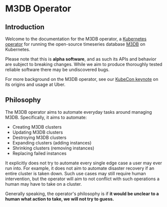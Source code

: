 # M3DB Operator

## Introduction

Welcome to the documentation for the M3DB operator, a [Kubernetes operator][operators] for running the open-source
timeseries database [M3DB][m3db] on Kubernetes.

Please note that this is **alpha software**, and as such its APIs and behavior are subject to breaking changes. While we
aim to produce thoroughly tested reliable software there may be undiscovered bugs.

For more background on the M3DB operator, see our [KubeCon keynote][keynote] on its origins and usage at Uber.

## Philosophy

The M3DB operator aims to automate everyday tasks around managing M3DB. Specifically, it aims to automate:

- Creating M3DB clusters
- Updating M3DB clusters
- Destroying M3DB clusters
- Expanding clusters (adding instances)
- Shrinking clusters (removing instances)
- Replacing failed instances

It explicitly does not try to automate every single edge case a user may ever run into. For example, it does not aim to
automate disaster recovery if an entire cluster is taken down. Such use cases may still require human intervention, but
the operator will aim to not conflict with such operations a human may have to take on a cluster.

Generally speaking, the operator's philosophy is if **it would be unclear to a human what action to take, we will not
try to guess.**

[operators]: https://coreos.com/operators/
[m3db]: https://docs.m3db.io/m3db/
[keynote]: https://kccna18.sched.com/event/Gsxn/keynote-smooth-operator-large-scale-automated-storage-with-kubernetes-celina-ward-software-engineer-matt-schallert-site-reliability-engineer-uber
